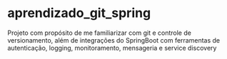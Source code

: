 # aprendizado_git_spring
Projeto com propósito de me familiarizar com git e controle de versionamento, além de integrações do SpringBoot com ferramentas de autenticação, logging, monitoramento, mensageria e service discovery
